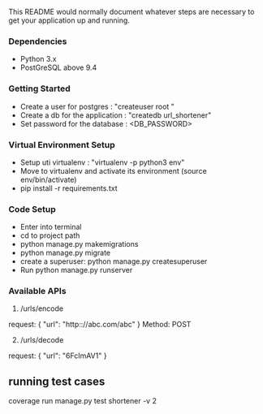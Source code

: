 
This README would normally document whatever steps are necessary to get your application up and running.

### Dependencies ###

* Python 3.x
* PostGreSQL above 9.4

### Getting Started ###

* Create a user for postgres : "createuser root "
* Create a db for the application : "createdb url_shortener"
* Set password for the database : <DB_PASSWORD>


### Virtual Environment Setup ###

* Setup uti virtualenv : "virtualenv -p python3 env"
* Move to virtualenv and activate its environment (source env/bin/activate)
* pip  install -r requirements.txt



### Code Setup ###


* Enter into terminal
* cd to project path
* python manage.py makemigrations
* python manage.py migrate
* create a superuser: python manage.py createsuperuser
* Run python manage.py runserver


### Available APIs

1. /urls/encode

request: {
	"url": "http:://abc.com/abc"
}
Method: POST

2. /urls/decode

request: {
	"url": "6FcImAV1"
}

## running test cases

coverage run manage.py test shortener -v 2


